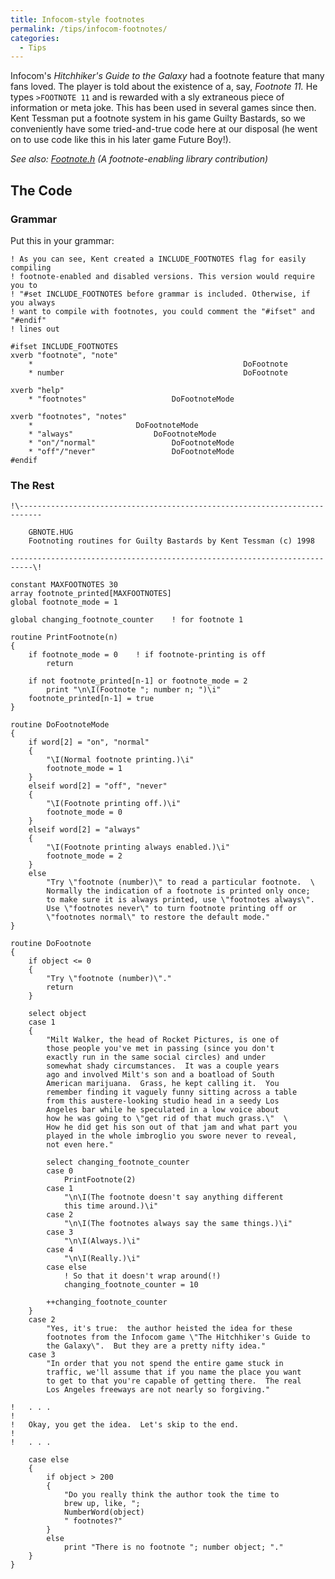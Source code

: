 ```yaml
---
title: Infocom-style footnotes
permalink: /tips/infocom-footnotes/
categories: 
  - Tips
---
```


Infocom's *Hitchhiker's Guide to the Galaxy* had a footnote feature that
many fans loved. The player is told about the existence of a, say,
*Footnote 11.* He types `>FOOTNOTE 11` and is rewarded with a sly
extraneous piece of information or meta joke. This has been used in
several games since then. Kent Tessman put a footnote system in his game
Guilty Bastards, so we conveniently have some tried-and-true code here
at our disposal (he went on to use code like this in his later game
Future Boy!).


*See also: [Footnote.h](Footnotes_(Library_Contribution)) (A
footnote-enabling library contribution)*


## The Code

### Grammar

Put this in your grammar:

    ! As you can see, Kent created a INCLUDE_FOOTNOTES flag for easily compiling
    ! footnote-enabled and disabled versions. This version would require you to
    ! "#set INCLUDE_FOOTNOTES before grammar is included. Otherwise, if you always
    ! want to compile with footnotes, you could comment the "#ifset" and "#endif"
    ! lines out

    #ifset INCLUDE_FOOTNOTES
    xverb "footnote", "note"
        *                                               DoFootnote
        * number                                        DoFootnote

    xverb "help"
        * "footnotes"                   DoFootnoteMode

    xverb "footnotes", "notes"
        *                       DoFootnoteMode
        * "always"                  DoFootnoteMode
        * "on"/"normal"                 DoFootnoteMode
        * "off"/"never"                 DoFootnoteMode
    #endif

### The Rest

    !\---------------------------------------------------------------------------

        GBNOTE.HUG
        Footnoting routines for Guilty Bastards by Kent Tessman (c) 1998

    ---------------------------------------------------------------------------\!

    constant MAXFOOTNOTES 30
    array footnote_printed[MAXFOOTNOTES]
    global footnote_mode = 1

    global changing_footnote_counter    ! for footnote 1

    routine PrintFootnote(n)
    {
        if footnote_mode = 0    ! if footnote-printing is off
            return

        if not footnote_printed[n-1] or footnote_mode = 2
            print "\n\I(Footnote "; number n; ")\i"
        footnote_printed[n-1] = true
    }

    routine DoFootnoteMode
    {
        if word[2] = "on", "normal"
        {
            "\I(Normal footnote printing.)\i"
            footnote_mode = 1
        }
        elseif word[2] = "off", "never"
        {
            "\I(Footnote printing off.)\i"
            footnote_mode = 0
        }
        elseif word[2] = "always"
        {
            "\I(Footnote printing always enabled.)\i"
            footnote_mode = 2
        }
        else
            "Try \"footnote (number)\" to read a particular footnote.  \
            Normally the indication of a footnote is printed only once;
            to make sure it is always printed, use \"footnotes always\".
            Use \"footnotes never\" to turn footnote printing off or
            \"footnotes normal\" to restore the default mode."
    }

    routine DoFootnote
    {
        if object <= 0
        {
            "Try \"footnote (number)\"."
            return
        }

        select object
        case 1
        {
            "Milt Walker, the head of Rocket Pictures, is one of
            those people you've met in passing (since you don't
            exactly run in the same social circles) and under
            somewhat shady circumstances.  It was a couple years
            ago and involved Milt's son and a boatload of South
            American marijuana.  Grass, he kept calling it.  You
            remember finding it vaguely funny sitting across a table
            from this austere-looking studio head in a seedy Los
            Angeles bar while he speculated in a low voice about
            how he was going to \"get rid of that much grass.\"  \
            How he did get his son out of that jam and what part you
            played in the whole imbroglio you swore never to reveal,
            not even here."

            select changing_footnote_counter
            case 0
                PrintFootnote(2)
            case 1
                "\n\I(The footnote doesn't say anything different
                this time around.)\i"
            case 2
                "\n\I(The footnotes always say the same things.)\i"
            case 3
                "\n\I(Always.)\i"
            case 4
                "\n\I(Really.)\i"
            case else
                ! So that it doesn't wrap around(!)
                changing_footnote_counter = 10

            ++changing_footnote_counter
        }
        case 2
            "Yes, it's true:  the author heisted the idea for these
            footnotes from the Infocom game \"The Hitchhiker's Guide to
            the Galaxy\".  But they are a pretty nifty idea."
        case 3
            "In order that you not spend the entire game stuck in
            traffic, we'll assume that if you name the place you want
            to get to that you're capable of getting there.  The real
            Los Angeles freeways are not nearly so forgiving."

    !   . . .
    !
    !   Okay, you get the idea.  Let's skip to the end.
    !
    !   . . .

        case else
        {
            if object > 200
            {
                "Do you really think the author took the time to
                brew up, like, ";
                NumberWord(object)
                " footnotes?"
            }
            else
                print "There is no footnote "; number object; "."
        }
    }
